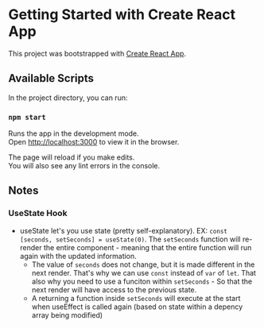 # Getting Started with Create React App

This project was bootstrapped with [Create React App](https://github.com/facebook/create-react-app).

## Available Scripts

In the project directory, you can run:

### `npm start`

Runs the app in the development mode.\
Open [http://localhost:3000](http://localhost:3000) to view it in the browser.

The page will reload if you make edits.\
You will also see any lint errors in the console.

## Notes

### UseState Hook

- useState let's you use state (pretty self-explanatory). EX: `const [seconds, setSeconds] = useState(0)`. The `setSeconds` function will re-render the entire component - meaning that the entire function will run again with the updated information.
  - The value of `seconds` does not change, but it is made different in the next render. That's why we can use `const` instead of `var` of `let`. That also why you need to use a funciton within `setSeconds` - So that the next render will have access to the previous state.
  - A returning a function inside `setSeconds` will execute at the start when useEffect is called again (based on state within a depency array being modified)
